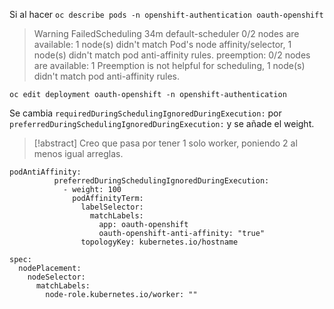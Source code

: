 Si al hacer ``oc describe pods -n openshift-authentication oauth-openshift`` 

> Warning FailedScheduling 34m default-scheduler 0/2 nodes are available: 1 node(s) didn't match Pod's node affinity/selector, 1 node(s) didn't match pod anti-affinity rules. preemption: 0/2 nodes are available: 1 Preemption is not helpful for scheduling, 1 node(s) didn't match pod anti-affinity rules.

```
oc edit deployment oauth-openshift -n openshift-authentication
```

Se cambia ``requiredDuringSchedulingIgnoredDuringExecution:`` por ``preferredDuringSchedulingIgnoredDuringExecution:`` y se añade el weight. 

> [!abstract] Creo que pasa por tener 1 solo worker, poniendo 2 al menos igual arreglas.
>

```
podAntiAffinity:
          preferredDuringSchedulingIgnoredDuringExecution:
            - weight: 100
              podAffinityTerm:
                labelSelector:
                  matchLabels:
                    app: oauth-openshift
                    oauth-openshift-anti-affinity: "true"
                topologyKey: kubernetes.io/hostname
```

```
spec:
  nodePlacement:
    nodeSelector:
      matchLabels:
        node-role.kubernetes.io/worker: ""
```